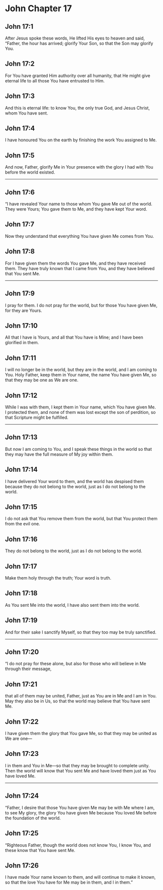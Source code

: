 # John Chapter 17

## John 17:1

After Jesus spoke these words, He lifted His eyes to heaven and said, “Father, the hour has arrived; glorify Your Son, so that the Son may glorify You.

## John 17:2

For You have granted Him authority over all humanity, that He might give eternal life to all those You have entrusted to Him.

## John 17:3

And this is eternal life: to know You, the only true God, and Jesus Christ, whom You have sent.

## John 17:4

I have honoured You on the earth by finishing the work You assigned to Me.

## John 17:5

And now, Father, glorify Me in Your presence with the glory I had with You before the world existed.

---

## John 17:6

“I have revealed Your name to those whom You gave Me out of the world. They were Yours; You gave them to Me, and they have kept Your word.

## John 17:7

Now they understand that everything You have given Me comes from You.

## John 17:8

For I have given them the words You gave Me, and they have received them. They have truly known that I came from You, and they have believed that You sent Me.

---

## John 17:9

I pray for them. I do not pray for the world, but for those You have given Me, for they are Yours.

## John 17:10

All that I have is Yours, and all that You have is Mine; and I have been glorified in them.

## John 17:11

I will no longer be in the world, but they are in the world, and I am coming to You. Holy Father, keep them in Your name, the name You have given Me, so that they may be one as We are one.

## John 17:12

While I was with them, I kept them in Your name, which You have given Me. I protected them, and none of them was lost except the son of perdition, so that Scripture might be fulfilled.

---

## John 17:13

But now I am coming to You, and I speak these things in the world so that they may have the full measure of My joy within them.

## John 17:14

I have delivered Your word to them, and the world has despised them because they do not belong to the world, just as I do not belong to the world.

## John 17:15

I do not ask that You remove them from the world, but that You protect them from the evil one.

## John 17:16

They do not belong to the world, just as I do not belong to the world.

## John 17:17

Make them holy through the truth; Your word is truth.

## John 17:18

As You sent Me into the world, I have also sent them into the world.

## John 17:19

And for their sake I sanctify Myself, so that they too may be truly sanctified.

---

## John 17:20

“I do not pray for these alone, but also for those who will believe in Me through their message,

## John 17:21

that all of them may be united, Father, just as You are in Me and I am in You. May they also be in Us, so that the world may believe that You have sent Me.

## John 17:22

I have given them the glory that You gave Me, so that they may be united as We are one—

## John 17:23

I in them and You in Me—so that they may be brought to complete unity. Then the world will know that You sent Me and have loved them just as You have loved Me.

---

## John 17:24

“Father, I desire that those You have given Me may be with Me where I am, to see My glory, the glory You have given Me because You loved Me before the foundation of the world.

## John 17:25

“Righteous Father, though the world does not know You, I know You, and these know that You have sent Me.

## John 17:26

I have made Your name known to them, and will continue to make it known, so that the love You have for Me may be in them, and I in them.”
